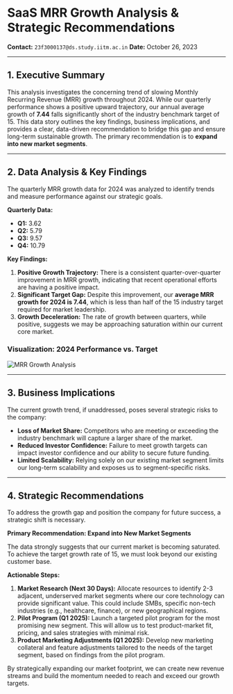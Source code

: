 # SaaS MRR Growth Analysis & Strategic Recommendations

**Contact:** `23f3000137@ds.study.iitm.ac.in`
**Date:** October 26, 2023

---

## 1. Executive Summary

This analysis investigates the concerning trend of slowing Monthly Recurring Revenue (MRR) growth throughout 2024. While our quarterly performance shows a positive upward trajectory, our annual average growth of **7.44** falls significantly short of the industry benchmark target of 15. This data story outlines the key findings, business implications, and provides a clear, data-driven recommendation to bridge this gap and ensure long-term sustainable growth. The primary recommendation is to **expand into new market segments**.

---

## 2. Data Analysis & Key Findings

The quarterly MRR growth data for 2024 was analyzed to identify trends and measure performance against our strategic goals.

**Quarterly Data:**
- **Q1:** 3.62
- **Q2:** 5.79
- **Q3:** 9.57
- **Q4:** 10.79

**Key Findings:**
1.  **Positive Growth Trajectory:** There is a consistent quarter-over-quarter improvement in MRR growth, indicating that recent operational efforts are having a positive impact.
2.  **Significant Target Gap:** Despite this improvement, our **average MRR growth for 2024 is 7.44**, which is less than half of the 15 industry target required for market leadership.
3.  **Growth Deceleration:** The rate of growth between quarters, while positive, suggests we may be approaching saturation within our current core market.

### Visualization: 2024 Performance vs. Target

![MRR Growth Analysis](mrr_growth_analysis.png)

---

## 3. Business Implications

The current growth trend, if unaddressed, poses several strategic risks to the company:
- **Loss of Market Share:** Competitors who are meeting or exceeding the industry benchmark will capture a larger share of the market.
- **Reduced Investor Confidence:** Failure to meet growth targets can impact investor confidence and our ability to secure future funding.
- **Limited Scalability:** Relying solely on our existing market segment limits our long-term scalability and exposes us to segment-specific risks.

---

## 4. Strategic Recommendations

To address the growth gap and position the company for future success, a strategic shift is necessary.

**Primary Recommendation: Expand into New Market Segments**

The data strongly suggests that our current market is becoming saturated. To achieve the target growth rate of 15, we must look beyond our existing customer base.

**Actionable Steps:**
1.  **Market Research (Next 30 Days):** Allocate resources to identify 2-3 adjacent, underserved market segments where our core technology can provide significant value. This could include SMBs, specific non-tech industries (e.g., healthcare, finance), or new geographical regions.
2.  **Pilot Program (Q1 2025):** Launch a targeted pilot program for the most promising new segment. This will allow us to test product-market fit, pricing, and sales strategies with minimal risk.
3.  **Product Marketing Adjustments (Q1 2025):** Develop new marketing collateral and feature adjustments tailored to the needs of the target segment, based on findings from the pilot program.

By strategically expanding our market footprint, we can create new revenue streams and build the momentum needed to reach and exceed our growth targets.
